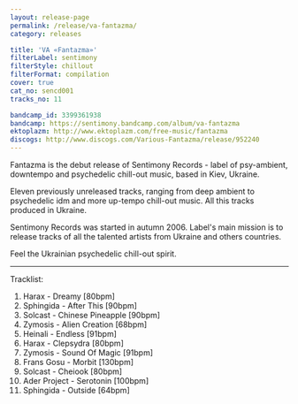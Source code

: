 ```yaml
---
layout: release-page
permalink: /release/va-fantazma/
category: releases

title: 'VA «Fantazma»'
filterLabel: sentimony
filterStyle: chillout
filterFormat: compilation
cover: true
cat_no: sencd001
tracks_no: 11

bandcamp_id: 3399361938
bandcamp: https://sentimony.bandcamp.com/album/va-fantazma
ektoplazm: http://www.ektoplazm.com/free-music/fantazma
discogs: http://www.discogs.com/Various-Fantazma/release/952240
---
```


Fantazma is the debut release of Sentimony Records - label of psy-ambient, downtempo and psychedelic chill-out music, based in Kiev, Ukraine.

Eleven previously unreleased tracks, ranging from deep ambient to psychedelic idm and more up-tempo chill-out music. All this tracks produced in Ukraine.

Sentimony Records was started in autumn 2006. Label's main mission is to release tracks of all the talented artists from Ukraine and others countries.

Feel the Ukrainian psychedelic chill-out spirit.

---
Tracklist:

01. Harax - Dreamy [80bpm]
02. Sphingida - After This [90bpm]
03. Solcast - Chinese Pineapple [90bpm]
04. Zymosis - Alien Creation [68bpm]
05. Heinali - Endless [91bpm]
06. Harax - Clepsydra [80bpm]
07. Zymosis - Sound Of Magic [91bpm]
08. Frans Gosu - Morbit [130bpm]
09. Solcast - Cheiook [80bpm]
10. Ader Project - Serotonin [100bpm]
11. Sphingida - Outside [64bpm]
